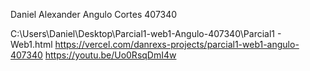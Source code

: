 Daniel Alexander Angulo Cortes
407340

C:\Users\Daniel\Desktop\Parcial1-web1-Angulo-407340\Parcial1 - Web1.html
https://vercel.com/danrexs-projects/parcial1-web1-angulo-407340
https://youtu.be/Uo0RsqDmI4w
